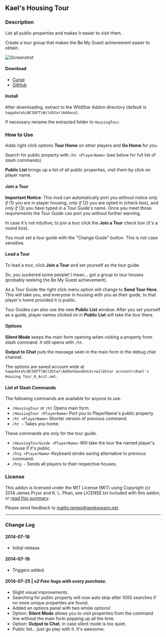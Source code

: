 Kael's Housing Tour
-------------------

### Description
List all public properties and makes it easier to visit them.

Create a tour group that makes the Be My Guest achievement easier to obtain.

![Screenshot](http://geekwagon.net/projects/HousingTour/khtss2.png)

#### Download
* [Curse](http://www.curse.com/ws-addons/wildstar/222538-kaels-housing-tour)
* [GitHub](https://github.com/deplicator/HousingTour/releases/tag/v2)

#### Install
After downloading, extract to the WildStar Addon directory (default is 
`%appdata%\NCSOFT\WildStar\Addons`).

If necessary rename the extracted folder to `HousingTour`.


### How to Use
Adds right click options **Tour Home** on other players and **Go Home** for you.

Search for public property with `/ht <PlayerName>` (see below for full list of slash commands).

**Public List** brings up a list of all public properties, visit them by click on player name.

#### Join a Tour
**Important Notice**: This mod can automatically port you without notice _only if_ (1) you are in 
player housing, _only if_ (2) you are opted in (check box), and _only if_ (3) you have typed in a 
Tour Guide's name. Once you meet those requirements the Tour Guide can port you without further 
warning.

In case it's not intuitive; to join a tour click the **Join a Tour** check box (it's a round box).

You must set a tour guide with the "Change Guide" button. This is not case sensitive.

#### Lead a Tour
To lead a tour, click **Join a Tour** and set yourself as the tour guide.

So, you suckered some people! I mean... got a group to tour houses (probably seeking the Be My Guest
achievement).

As a Tour Guide the right click menu option will change to **Send Tour Here**. This will take you, 
and everyone in housing with you as their guide, to that player's home provided it is public.

Tour Guides can also use the new **Public List** window. After you set yourself as a guide, player 
names clicked on in **Public List** will take the tour there.

#### Options
**Silent Mode** keeps the main form opening when visiting a property from slash command. It still 
opens with `/ht`.

**Output to Chat** puts the message seen in the main form in the debug chat channel.

The options are saved account wide at 
`%appdata%\NCSOFT\WildStar\AddonSaveData\<wildstar account>\Kael's Housing Tour_0_Acct.xml`.

#### List of Slash Commands
The following commands are available for anyone to use.
* `/HousingTour` or `/ht` Opens main form.
* `/HousingTour <PlayerName>` Port you to PlayerName's public property.
* `/ht <PlayerName>` Shorter version of previous command.
* `/ht ~` Takes you home.

These commands are only for the tour guide.
* `/HousingTourGuide <PlayerName>` Will take the tour the named player's house if it's public.
* `/htg <PlayerName>` Keyboard stroke saving alternative to previous command.
* `/htg ~` Sends all players to their respective houses.


### License
This addon is licensed under the MIT License (MIT) using Copyright (c) 2014 James Pryor and 
K. L. Phan, see LICENSE.txt included with this addon, or 
[read this summary](https://www.tldrlegal.com/l/mit).

Please send feedback to <mailto:james@geekwagon.net>.

----------------------------------------------------------------------------------------------------

### Change Log

#### 2014-07-18  
* Initial release.

#### 2014-07-19  
* Triggers added.

#### 2014-07-25 | _v2 Free hugs with every purchase._
* Slight visual improvements.
* Searching for public property will now auto stop after 1000 searches if no more unique properties
  are found.
* Added an options panel with two whole options!
* Option: **Silent Mode** allows you to visit properties from the command line without the main form
  popping up all the time.
* Option: **Output to Chat**, in case silent mode is too quiet.
* Public list... just go play with it. It's awesome.
